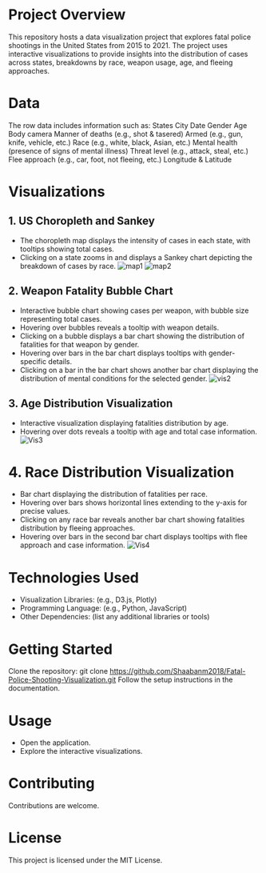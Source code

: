 # Project Overview
This repository hosts a data visualization project that explores fatal police shootings in the United States from 2015 to 2021. The project uses interactive visualizations to provide insights into the distribution of cases across states, breakdowns by race, weapon usage, age, and fleeing approaches.

# Data
The row data includes information such as:
States
City
Date
Gender
Age
Body camera
Manner of deaths (e.g., shot & tasered)
Armed (e.g., gun, knife, vehicle, etc.)
Race (e.g., white, black, Asian, etc.)
Mental health (presence of signs of mental illness)
Threat level (e.g., attack, steal, etc.)
Flee approach (e.g., car, foot, not fleeing, etc.)
Longitude & Latitude

# Visualizations
## 1. US Choropleth and Sankey
- The choropleth map displays the intensity of cases in each state, with tooltips showing total cases.
- Clicking on a state zooms in and displays a Sankey chart depicting the breakdown of cases by race.
![map1](https://github.com/Shaabanm2018/Fatal-Police-Shooting-Visualization/assets/76607364/1f260821-26ce-4419-bb5d-fa89ea0a5922)
![map2](https://github.com/Shaabanm2018/Fatal-Police-Shooting-Visualization/assets/76607364/c6198994-a83d-402c-b8a2-9dc577c84349)

## 2. Weapon Fatality Bubble Chart
- Interactive bubble chart showing cases per weapon, with bubble size representing total cases.
- Hovering over bubbles reveals a tooltip with weapon details.
- Clicking on a bubble displays a bar chart showing the distribution of fatalities for that weapon by gender.
- Hovering over bars in the bar chart displays tooltips with gender-specific details.
- Clicking on a bar in the bar chart shows another bar chart displaying the distribution of mental conditions for the selected gender.
![vis2](https://github.com/Shaabanm2018/Fatal-Police-Shooting-Visualization/assets/76607364/a983c62a-da3e-401c-a748-bba24c53fd3c)


## 3. Age Distribution Visualization
- Interactive visualization displaying fatalities distribution by age.
- Hovering over dots reveals a tooltip with age and total case information.
![Vis3](https://github.com/Shaabanm2018/Fatal-Police-Shooting-Visualization/assets/76607364/eb35d1c7-c46f-42c0-b3eb-c271e0c9c4db)


# 4. Race Distribution Visualization
- Bar chart displaying the distribution of fatalities per race.
- Hovering over bars shows horizontal lines extending to the y-axis for precise values.
- Clicking on any race bar reveals another bar chart showing fatalities distribution by fleeing approaches.
- Hovering over bars in the second bar chart displays tooltips with flee approach and case information.
![Vis4](https://github.com/Shaabanm2018/Fatal-Police-Shooting-Visualization/assets/76607364/70250456-f51c-44dc-be63-a3269e51b7eb)


# Technologies Used
- Visualization Libraries: (e.g., D3.js, Plotly)
- Programming Language: (e.g., Python, JavaScript)
- Other Dependencies: (list any additional libraries or tools)

# Getting Started
Clone the repository: git clone https://github.com/Shaabanm2018/Fatal-Police-Shooting-Visualization.git
Follow the setup instructions in the documentation.

# Usage
- Open the application.
- Explore the interactive visualizations.
  
# Contributing
Contributions are welcome.

# License
This project is licensed under the MIT License.

